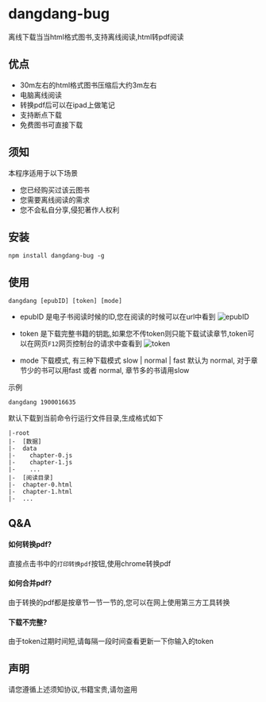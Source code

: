 # dangdang-bug

离线下载当当html格式图书,支持离线阅读,html转pdf阅读

## 优点
* 30m左右的html格式图书压缩后大约3m左右
* 电脑离线阅读
* 转换pdf后可以在ipad上做笔记
* 支持断点下载
* 免费图书可直接下载

## 须知
本程序适用于以下场景

* 您已经购买过该云图书
* 您需要离线阅读的需求
* 您不会私自分享,侵犯著作人权利

## 安装
```shell script
npm install dangdang-bug -g
```

## 使用
```shell script
dangdang [epubID] [token] [mode]
```
* epubID 是电子书阅读时候的ID,您在阅读的时候可以在url中看到
![epubID](https://i.loli.net/2020/09/24/tdo6ZTxeWrphsl9.png)

* token 是下载完整书籍的钥匙,如果您不传token则只能下载试读章节,token可以在网页`F12`网页控制台的请求中查看到
![token](https://i.loli.net/2020/09/24/MG4dUeLusSkVq8F.png)

* mode 下载模式, 有三种下载模式 slow | normal | fast 默认为 normal, 对于章节少的书可以用fast 或者 normal, 章节多的书请用slow

示例
```shell script
dangdang 1900016635
```

默认下载到当前命令行运行文件目录,生成格式如下
```shell script
|-root
|-  [数据]
|-  data
|-    chapter-0.js
|-    chapter-1.js
|-    ...
|-  [阅读目录]
|-  chapter-0.html
|-  chapter-1.html
|-  ...   
```

## Q&A

#### 如何转换pdf?
直接点击书中的`打印转换pdf`按钮,使用chrome转换pdf

#### 如何合并pdf?
由于转换的pdf都是按章节一节一节的,您可以在网上使用第三方工具转换

#### 下载不完整?
由于token过期时间短,请每隔一段时间查看更新一下你输入的token

## 声明
请您遵循上述须知协议,书籍宝贵,请勿盗用
